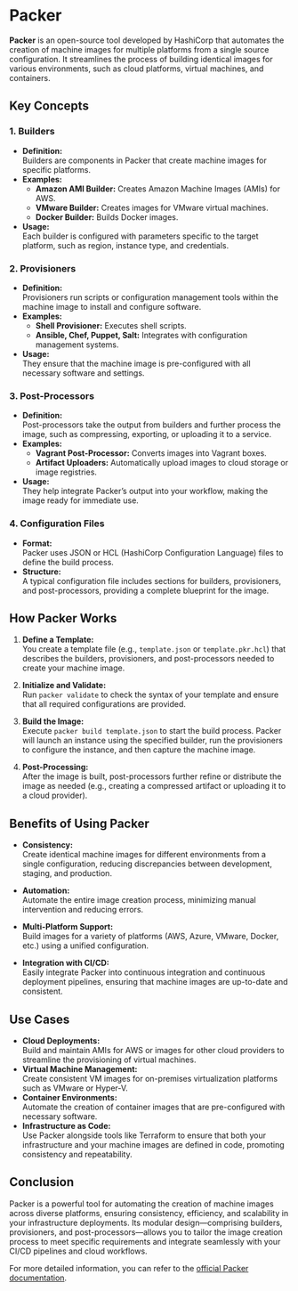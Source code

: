 # Packer

**Packer** is an open-source tool developed by HashiCorp that automates the creation of machine images for multiple platforms from a single source configuration. It streamlines the process of building identical images for various environments, such as cloud platforms, virtual machines, and containers.

## Key Concepts

### 1. **Builders**
- **Definition:**  
  Builders are components in Packer that create machine images for specific platforms.  
- **Examples:**  
  - **Amazon AMI Builder:** Creates Amazon Machine Images (AMIs) for AWS.
  - **VMware Builder:** Creates images for VMware virtual machines.
  - **Docker Builder:** Builds Docker images.
- **Usage:**  
  Each builder is configured with parameters specific to the target platform, such as region, instance type, and credentials.

### 2. **Provisioners**
- **Definition:**  
  Provisioners run scripts or configuration management tools within the machine image to install and configure software.
- **Examples:**  
  - **Shell Provisioner:** Executes shell scripts.
  - **Ansible, Chef, Puppet, Salt:** Integrates with configuration management systems.
- **Usage:**  
  They ensure that the machine image is pre-configured with all necessary software and settings.

### 3. **Post-Processors**
- **Definition:**  
  Post-processors take the output from builders and further process the image, such as compressing, exporting, or uploading it to a service.
- **Examples:**  
  - **Vagrant Post-Processor:** Converts images into Vagrant boxes.
  - **Artifact Uploaders:** Automatically upload images to cloud storage or image registries.
- **Usage:**  
  They help integrate Packer’s output into your workflow, making the image ready for immediate use.

### 4. **Configuration Files**
- **Format:**  
  Packer uses JSON or HCL (HashiCorp Configuration Language) files to define the build process.
- **Structure:**  
  A typical configuration file includes sections for builders, provisioners, and post-processors, providing a complete blueprint for the image.

## How Packer Works

1. **Define a Template:**  
   You create a template file (e.g., `template.json` or `template.pkr.hcl`) that describes the builders, provisioners, and post-processors needed to create your machine image.

2. **Initialize and Validate:**  
   Run `packer validate` to check the syntax of your template and ensure that all required configurations are provided.

3. **Build the Image:**  
   Execute `packer build template.json` to start the build process. Packer will launch an instance using the specified builder, run the provisioners to configure the instance, and then capture the machine image.

4. **Post-Processing:**  
   After the image is built, post-processors further refine or distribute the image as needed (e.g., creating a compressed artifact or uploading it to a cloud provider).

## Benefits of Using Packer

- **Consistency:**  
  Create identical machine images for different environments from a single configuration, reducing discrepancies between development, staging, and production.

- **Automation:**  
  Automate the entire image creation process, minimizing manual intervention and reducing errors.

- **Multi-Platform Support:**  
  Build images for a variety of platforms (AWS, Azure, VMware, Docker, etc.) using a unified configuration.

- **Integration with CI/CD:**  
  Easily integrate Packer into continuous integration and continuous deployment pipelines, ensuring that machine images are up-to-date and consistent.

## Use Cases

- **Cloud Deployments:**  
  Build and maintain AMIs for AWS or images for other cloud providers to streamline the provisioning of virtual machines.
- **Virtual Machine Management:**  
  Create consistent VM images for on-premises virtualization platforms such as VMware or Hyper-V.
- **Container Environments:**  
  Automate the creation of container images that are pre-configured with necessary software.
- **Infrastructure as Code:**  
  Use Packer alongside tools like Terraform to ensure that both your infrastructure and your machine images are defined in code, promoting consistency and repeatability.

## Conclusion

Packer is a powerful tool for automating the creation of machine images across diverse platforms, ensuring consistency, efficiency, and scalability in your infrastructure deployments. Its modular design—comprising builders, provisioners, and post-processors—allows you to tailor the image creation process to meet specific requirements and integrate seamlessly with your CI/CD pipelines and cloud workflows.

For more detailed information, you can refer to the [official Packer documentation](https://www.packer.io/docs).

